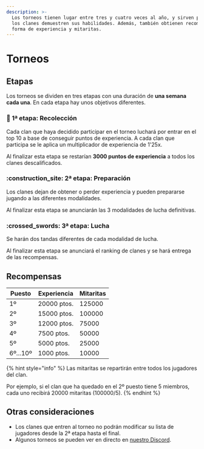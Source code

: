 ```yaml
---
description: >-
  Los torneos tienen lugar entre tres y cuatro veces al año, y sirven para que
  los clanes demuestren sus habilidades. Además, también obtienen recompensas en
  forma de experiencia y mitaritas.
---
```


# Torneos

## Etapas

Los torneos se dividen en tres etapas con una duración de **una semana cada una**. En cada etapa hay unos objetivos diferentes.

### :ant: 1ª etapa: Recolección

Cada clan que haya decidido participar en el torneo luchará por entrar en el top 10 a base de conseguir puntos de experiencia. A cada clan que participa se le aplica un multiplicador de experiencia de 1'25x.

Al finalizar esta etapa se restarían **3000 puntos de experiencia** a todos los clanes descalificados.

### :construction\_site: 2ª etapa: Preparación

Los clanes dejan de obtener o perder experiencia y pueden prepararse jugando a las diferentes modalidades.

Al finalizar esta etapa se anunciarán las 3 modalidades de lucha definitivas.

### :crossed\_swords: 3ª etapa: Lucha

Se harán dos tandas diferentes de cada modalidad de lucha.

Al finalizar esta etapa se anunciará el ranking de clanes y se hará entrega de las recompensas.

## Recompensas

| Puesto   | Experiencia | Mitaritas |
| -------- | ----------- | --------- |
| 1º       | 20000 ptos. | 125000    |
| 2º       | 15000 ptos. | 100000    |
| 3º       | 12000 ptos. | 75000     |
| 4º       | 7500 ptos.  | 50000     |
| 5º       | 5000 ptos.  | 25000     |
| 6º...10º |  1000 ptos. | 10000     |

{% hint style="info" %}
Las mitaritas se repartirán entre todos los jugadores del clan.

Por ejemplo, si el clan que ha quedado en el 2º puesto tiene 5 miembros, cada uno recibirá 20000 mitaritas (100000/5).
{% endhint %}

## Otras consideraciones

* Los clanes que entren al torneo no podrán modificar su lista de jugadores desde la 2ª etapa hasta el final.
* Algunos torneos se pueden ver en directo en [nuestro Discord](https://discord.gg/y5Pz69AywB).
